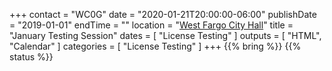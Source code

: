 +++
contact = "WC0G"
date = "2020-01-21T20:00:00-06:00"
publishDate = "2019-01-01"
endTime = ""
location = "[West Fargo City Hall](/places/west-fargo-city-hall/)"
title = "January Testing Session"
dates = [ "License Testing" ]
outputs = [ "HTML", "Calendar" ]
categories = [ "License Testing" ]
+++
{{% bring %}}
{{% status %}}

